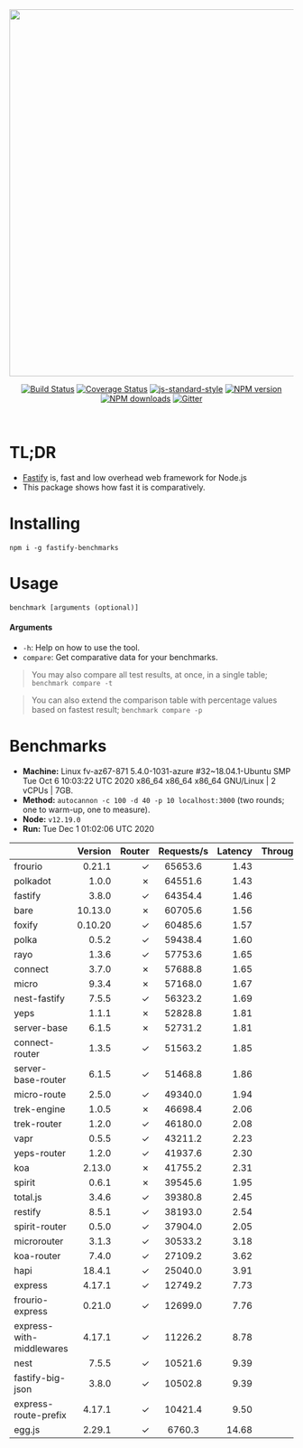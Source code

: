 <div align="center">
<img src="https://github.com/fastify/graphics/raw/master/full-logo.png" width="650" height="auto"/>
</div>

<div align="center">

[![Build Status](https://travis-ci.org/fastify/fastify.svg?branch=master)](https://travis-ci.org/fastify/fastify)
[![Coverage Status](https://coveralls.io/repos/github/fastify/fastify/badge.svg?branch=master)](https://coveralls.io/github/fastify/fastify?branch=master)
[![js-standard-style](https://img.shields.io/badge/code%20style-standard-brightgreen.svg?style=flat)](http://standardjs.com/)
[![NPM version](https://img.shields.io/npm/v/fastify.svg?style=flat)](https://www.npmjs.com/package/fastify)
[![NPM downloads](https://img.shields.io/npm/dm/fastify.svg?style=flat)](https://www.npmjs.com/package/fastify) [![Gitter](https://badges.gitter.im/gitterHQ/gitter.svg)](https://gitter.im/fastify)
</div>
<br />

# TL;DR

* [Fastify](https://github.com/fastify/fastify) is, fast and low overhead web framework for Node.js
* This package shows how fast it is comparatively.

# Installing

```
npm i -g fastify-benchmarks
```

# Usage

```
benchmark [arguments (optional)]
```

#### Arguments

* `-h`: Help on how to use the tool.
* `compare`: Get comparative data for your benchmarks.

> You may also compare all test results, at once, in a single table; `benchmark compare -t`

> You can also extend the comparison table with percentage values based on fastest result; `benchmark compare -p`
# Benchmarks
* __Machine:__ Linux fv-az67-871 5.4.0-1031-azure #32~18.04.1-Ubuntu SMP Tue Oct 6 10:03:22 UTC 2020 x86_64 x86_64 x86_64 GNU/Linux | 2 vCPUs | 7GB.
* __Method:__ `autocannon -c 100 -d 40 -p 10 localhost:3000` (two rounds; one to warm-up, one to measure).
* __Node:__ `v12.19.0`
* __Run:__ Tue Dec  1 01:02:06 UTC 2020

|                          | Version | Router | Requests/s | Latency | Throughput/Mb |
| :--                      | --:     | --:    | :-:        | --:     | --:           |
| frourio                  | 0.21.1  | ✓      | 65653.6    | 1.43    | 11.71         |
| polkadot                 | 1.0.0   | ✗      | 64551.6    | 1.43    | 11.51         |
| fastify                  | 3.8.0   | ✓      | 64354.4    | 1.46    | 11.48         |
| bare                     | 10.13.0 | ✗      | 60705.6    | 1.56    | 10.83         |
| foxify                   | 0.10.20 | ✓      | 60485.6    | 1.57    | 9.92          |
| polka                    | 0.5.2   | ✓      | 59438.4    | 1.60    | 10.60         |
| rayo                     | 1.3.6   | ✓      | 57753.6    | 1.65    | 10.30         |
| connect                  | 3.7.0   | ✗      | 57688.8    | 1.65    | 10.29         |
| micro                    | 9.3.4   | ✗      | 57168.0    | 1.67    | 10.19         |
| nest-fastify             | 7.5.5   | ✓      | 56323.2    | 1.69    | 9.45          |
| yeps                     | 1.1.1   | ✗      | 52828.8    | 1.81    | 9.42          |
| server-base              | 6.1.5   | ✗      | 52731.2    | 1.81    | 9.40          |
| connect-router           | 1.3.5   | ✓      | 51563.2    | 1.85    | 9.20          |
| server-base-router       | 6.1.5   | ✓      | 51468.8    | 1.86    | 9.18          |
| micro-route              | 2.5.0   | ✓      | 49340.0    | 1.94    | 8.80          |
| trek-engine              | 1.0.5   | ✗      | 46698.4    | 2.06    | 7.66          |
| trek-router              | 1.2.0   | ✓      | 46180.0    | 2.08    | 7.57          |
| vapr                     | 0.5.5   | ✓      | 43211.2    | 2.23    | 7.09          |
| yeps-router              | 1.2.0   | ✓      | 41937.6    | 2.30    | 7.48          |
| koa                      | 2.13.0  | ✗      | 41755.2    | 2.31    | 7.45          |
| spirit                   | 0.6.1   | ✗      | 39545.6    | 1.95    | 7.05          |
| total.js                 | 3.4.6   | ✓      | 39380.8    | 2.45    | 12.06         |
| restify                  | 8.5.1   | ✓      | 38193.0    | 2.54    | 6.88          |
| spirit-router            | 0.5.0   | ✓      | 37904.0    | 2.05    | 6.76          |
| microrouter              | 3.1.3   | ✓      | 30533.2    | 3.18    | 5.44          |
| koa-router               | 7.4.0   | ✓      | 27109.2    | 3.62    | 4.83          |
| hapi                     | 18.4.1  | ✓      | 25040.0    | 3.91    | 4.47          |
| express                  | 4.17.1  | ✓      | 12749.2    | 7.73    | 2.27          |
| frourio-express          | 0.21.0  | ✓      | 12699.0    | 7.76    | 2.26          |
| express-with-middlewares | 4.17.1  | ✓      | 11226.2    | 8.78    | 4.30          |
| nest                     | 7.5.5   | ✓      | 10521.6    | 9.39    | 2.40          |
| fastify-big-json         | 3.8.0   | ✓      | 10502.8    | 9.39    | 120.83        |
| express-route-prefix     | 4.17.1  | ✓      | 10421.4    | 9.50    | 3.86          |
| egg.js                   | 2.29.1  | ✓      | 6760.3     | 14.68   | 2.38          |
